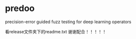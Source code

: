 # predoo
precision-error guided fuzz testing for deep learning operators


看release文件夹下的readme.txt
谢谢配合！！！！！



